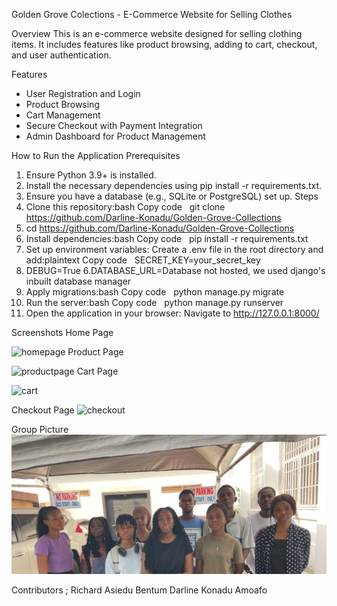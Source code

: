 Golden Grove Colections - E-Commerce Website for Selling Clothes

Overview
This is an e-commerce website designed for selling clothing items.
It includes features like product browsing, adding to cart, checkout, and user authentication.

Features
* User Registration and Login
* Product Browsing
* Cart Management
* Secure Checkout with Payment Integration
* Admin Dashboard for Product Management

How to Run the Application
Prerequisites
1. Ensure Python 3.9+ is installed.
2. Install the necessary dependencies using pip install -r requirements.txt.
3. Ensure you have a database (e.g., SQLite or PostgreSQL) set up.
Steps
1. Clone this repository:bash Copy code   git clone https://github.com/Darline-Konadu/Golden-Grove-Collections
2. cd https://github.com/Darline-Konadu/Golden-Grove-Collections
3. Install dependencies:bash Copy code   pip install -r requirements.txt
4. Set up environment variables: Create a .env file in the root directory and add:plaintext Copy code   SECRET_KEY=your_secret_key
5. DEBUG=True
6.DATABASE_URL=Database not hosted, we used django's inbuilt database manager   
7. Apply migrations:bash Copy code   python manage.py migrate
8. Run the server:bash Copy code   python manage.py runserver
9. Open the application in your browser: Navigate to http://127.0.0.1:8000/

Screenshots
Home Page

![homepage](https://github.com/user-attachments/assets/78befef1-0bb5-4c47-b48e-bae585a91cfe)
Product Page

![productpage](https://github.com/user-attachments/assets/7574b578-35f5-41f6-97b1-82a315810b01)
Cart Page

![cart](https://github.com/user-attachments/assets/70b7bbdd-1568-4006-bce7-28343fe45ee5)


Checkout Page
![checkout](https://github.com/user-attachments/assets/2eed436a-44ad-40f2-845c-601c186f1773)


Group Picture
![alt text](<WhatsApp Image 2025-01-20 at 18.22.02_9507ff55.jpg>)


Contributors ;
Richard Asiedu Bentum
Darline Konadu Amoafo

